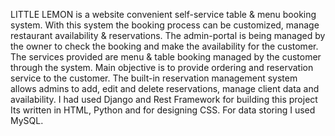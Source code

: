 LITTLE LEMON is a website convenient self-service table & menu booking system. With this system the booking process can be customized, manage restaurant availability & reservations.  The admin-portal is being managed by the owner to check the booking and make the availability for the customer. The services provided are menu & table booking managed by the customer through the system.  Main objective is to provide ordering and reservation service to the customer. The built-in reservation management system allows admins to add, edit and delete reservations, manage client data and availability. 
I had used Django and Rest Framework for building this project Its written in HTML, Python and for designing CSS. For data storing I used MySQL. 
